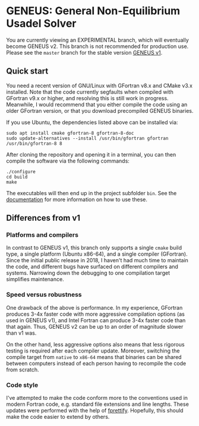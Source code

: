 # GENEUS: General Non-Equilibrium Usadel Solver

You are currently viewing an EXPERIMENTAL branch, which will eventually
become GENEUS v2. This branch is not recommended for production use.
Please see the `master` branch for the stable version [GENEUS v1][v1].

## Quick start
You need a recent version of GNU/Linux with GFortran v8.x and CMake v3.x
installed. Note that the code currently segfaults when compiled with
GFortran v9.x or higher, and resolving this is still work in progress.
Meanwhile, I would recommend that you either compile the code using an
older GFortran version, or that you download precompiled GENEUS binaries.

If you use Ubuntu, the dependencies listed above can be installed via:

	sudo apt install cmake gfortran-8 gfortran-8-doc
	sudo update-alternatives --install /usr/bin/gfortran gfortran /usr/bin/gfortran-8 8


After cloning the repository and opening it in a terminal, you can then
compile the software via the following commands:

	./configure
	cd build
	make

The executables will then end up in the project subfolder `bin`. See
the [documentation][docs] for more information on how to use these.

## Differences from v1
### Platforms and compilers
In contrast to GENEUS v1, this branch only supports a single `cmake` build
type, a single platform (Ubuntu x86-64), and a single compiler (GFortran).
Since the initial public release in 2018, I haven't had much time to maintain
the code, and different bugs have surfaced on different compilers and systems.
Narrowing down the debugging to one compilation target simplifies maintenance.

### Speed versus robustness
One drawback of the above is performance. In my experience, GFortran
produces 3-4x faster code with more aggressive compilation options (as used
in GENEUS v1), and Intel Fortran can produce 3-4x faster code than that again.
Thus, GENEUS v2 can be up to an order of magnitude slower than v1 was.

On the other hand, less aggressive options also means that less rigorous
testing is required after each compiler update. Moreover, switching the compile
target from `native` to `x86-64` means that binaries can be shared between
computers instead of each person having to recompile the code from scratch.

### Code style
I've attempted to make the code conform more to the conventions used
in modern Fortran code, e.g. standard file extensions and line lengths.
These updates were performed with the help of [fprettify][fp]. Hopefully,
this should make the code easier to extend by others.

[v1]: https://github.com/jabirali/geneus/tree/v1.0
[docs]: https://jabirali.github.io/geneus/html/page/index.html
[fp]: https://github.com/pseewald/fprettify
